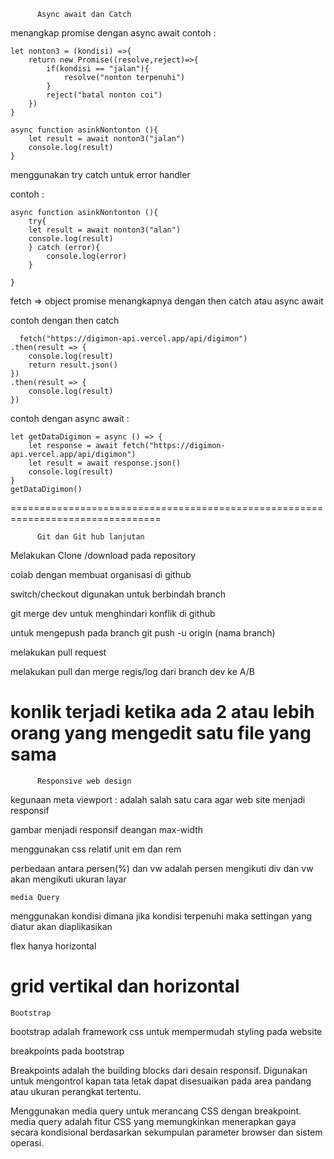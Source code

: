           Async await dan Catch

menangkap promise dengan async await
contoh :

    let nonton3 = (kondisi) =>{
        return new Promise((resolve,reject)=>{
            if(kondisi == "jalan"){
                resolve("nonton terpenuhi")
            }
            reject("batal nonton coi")
        })
    }

    async function asinkNontonton (){
        let result = await nonton3("jalan")
        console.log(result)
    }

menggunakan try catch untuk error handler

contoh :

    async function asinkNontonton (){
        try{
        let result = await nonton3("alan")
        console.log(result)  
        } catch (error){
            console.log(error)
        }

    }

fetch => object promise
menangkapnya dengan then catch atau async await

contoh dengan then catch

      fetch("https://digimon-api.vercel.app/api/digimon")
    .then(result => {
        console.log(result)
        return result.json()
    })
    .then(result => {
        console.log(result)
    })

contoh dengan async await :

    let getDataDigimon = async () => {
        let response = await fetch("https://digimon-api.vercel.app/api/digimon")
        let result = await response.json()
        console.log(result)
    }
    getDataDigimon()

================================================================================

          Git dan Git hub lanjutan

Melakukan Clone /download pada repository

colab dengan membuat organisasi di github

switch/checkout digunakan untuk berbindah branch

git merge dev untuk menghindari konflik di github

untuk mengepush pada branch git push -u origin (nama branch)

melakukan pull request

melakukan pull dan merge regis/log dari branch dev ke A/B

konlik terjadi ketika ada 2 atau lebih orang yang mengedit satu file yang sama
================================================================================

          Responsive web design
          
kegunaan meta viewport : adalah salah satu cara agar web site menjadi responsif

gambar menjadi responsif deangan max-width

menggunakan css relatif unit em dan rem

perbedaan antara persen(%) dan vw adalah persen mengikuti div dan vw akan mengikuti ukuran layar

    media Query
menggunakan kondisi dimana jika kondisi terpenuhi maka settingan yang diatur akan diaplikasikan

flex hanya horizontal

grid vertikal dan horizontal
================================================================================

    Bootstrap

bootstrap adalah framework css untuk mempermudah styling pada website

breakpoints pada bootstrap

Breakpoints adalah the building blocks dari desain responsif. Digunakan untuk mengontrol kapan tata letak dapat disesuaikan pada area pandang atau ukuran perangkat tertentu.

Menggunakan media query untuk merancang CSS dengan breakpoint. media query adalah fitur CSS yang memungkinkan menerapkan gaya secara kondisional berdasarkan sekumpulan parameter browser dan sistem operasi.


